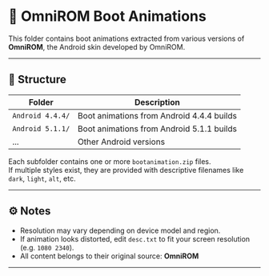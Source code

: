 # 🐉 OmniROM Boot Animations

This folder contains boot animations extracted from various versions of **OmniROM**, the Android skin developed by OmniROM.

---

## 📁 Structure

| Folder       | Description                        |
|--------------|------------------------------------|
| `Android 4.4.4/`    | Boot animations from Android 4.4.4 builds |
| `Android 5.1.1/`    | Boot animations from Android 5.1.1 builds |
| ...          | Other Android versions |

Each subfolder contains one or more `bootanimation.zip` files.  
If multiple styles exist, they are provided with descriptive filenames like `dark`, `light`, `alt`, etc.

---

## ⚙️ Notes

- Resolution may vary depending on device model and region.
- If animation looks distorted, edit `desc.txt` to fit your screen resolution (e.g. `1080 2340`).
- All content belongs to their original source: **OmniROM**

---


